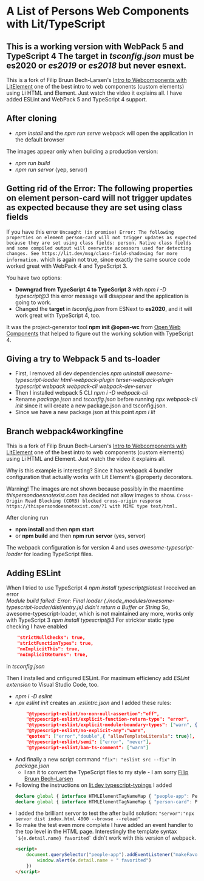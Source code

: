 # A List of Persons Web Components with Lit/TypeScript

This is a working version with WebPack 5 and TypeScript 4
The **target** in *tsconfig.json* must be **es2020** or *es2019* or *es2018* but never esnext. 
--

This is a fork of Filip Bruun Bech-Larsen's [Intro to Webcomponents with LitElement](https://youtu.be/ADgo_JVK02A) one of the best intro to web components (custom elements) using Li HTML and Element. Just watch the video it explains all.
I have added ESLint and WebPack 5 and TypeScript 4 support.

## After cloning
- *npm install* and the *npm run serve* webpack will open the application in the default browser

The images appear only when building a production version:
- *npm run build*
- *npm run servor* (yep, servor)

## Getting rid of the Error: The following properties on element person-card will not trigger updates as expected because they are set using class fields
If you have this error 
`Uncaught (in promise) Error: The following properties on element person-card will not trigger updates as expected because they are set using class fields: person. Native class fields and some compiled output will overwrite accessors used for detecting changes. See https://lit.dev/msg/class-field-shadowing for more information.`
which is again not true, since exactly the same source code worked great with WebPack 4 and TypeScript 3.

You have two options:
- **Downgrad from TypeScript 4 to TypeScript 3** with *npm i -D typescript@3* this error message will disappear and the application is going to work. 
- Changed the **target** in *tsconfig.json* from ESNext to **es2020**, and it will work great with TypeScript 4, too.

It was the project-generator tool **npm init @open-wc** from [Open Web Components](https://open-wc.org/docs/development/generator/) that helped to figure out the working solution with TypeScript 4.

## Giving a try to Webpack 5 and ts-loader
- First, I removed all dev dependencies *npm uninstall awesome-typescript-loader html-webpack-plugin terser-webpack-plugin typescript webpack webpack-cli webpack-dev-server*
- Then I installed webpack 5 CLI *npm i -D webpack-cli*
- Rename *package.json* and *tsconfig.json* before running *npx webpack-cli init* since it will create a new package.json and tsconfig.json.
- Since we have a new package.json at this point *npm i lit* 



## Branch webpack4workingfine 

This is a fork of Filip Bruun Bech-Larsen's [Intro to Webcomponents with LitElement](https://youtu.be/ADgo_JVK02A) one of the best intro to web components (custom elements) using Li HTML and Element. Just watch the video it explains all.

Why is this example is interesting? Since it has webpack 4 bundler configuration that actually works with Lit Element's @property decorators.

Warning! The images are not shown because possibly in the maentime *thispersondoesnotexist.com* has decided not allow images to show.
`Cross-Origin Read Blocking (CORB) blocked cross-origin response https://thispersondoesnotexist.com/?1 with MIME type text/html.`

After cloning run 
- **npm install** and then **npm start**
- or **npm build** and then **npm run servor** (yes, servor)

The webpack configuration is for version 4 and uses *awesome-typescript-loader* for loading TypeScript files. 

## Adding ESLint
When I tried to use TypeScript 4 *npm install typescript@latest* I received an error  
*Module build failed: Error: Final loader (./node_modules/awesome-typescript-loader/dist/entry.js) didn't return a Buffer or String* 
So, awesome-typescript-loader, which is not maintained any more, works only with TypeScript 3 *npm install typescript@3*
For strickter static type checking I have enabled
```json
    "strictNullChecks": true,       
    "strictFunctionTypes": true,    
    "noImplicitThis": true,        
    "noImplicitReturns": true,         
```
in *tsconfig.json*

Then I installed and cnfigured ESLint. For maximum efficiency add *ESLint extension* to Visual Studio Code, too.
- *npm i -D eslint*
- *npx eslint init* creates an *.eslintrc.json* and I added these rules:
    ```json
        "@typescript-eslint/no-non-null-assertion":"off",
        "@typescript-eslint/explicit-function-return-type": "error", 
        "@typescript-eslint/explicit-module-boundary-types": ["warn", {"allowArgumentsExplicitlyTypedAsAny":true}], 
        "@typescript-eslint/no-explicit-any":"warn", 
        "quotes": ["error","double",{ "allowTemplateLiterals": true}], 
        "@typescript-eslint/semi": ["error", "never"], 
        "@typescript-eslint/ban-ts-comment": ["warn"]    
    ```
- And finally a new script command `"fix": "eslint src --fix"` in *package.json*
    - I ran it to convert the TypeScript files to my style - I am sorry [Filip Bruun Bech-Larsen](https://github.com/filipbech)
- Following the instructions on [lit.dev typescript-typings](https://lit.dev/docs/components/defining/#typescript-typings) I added
    ```typescript
    declare global { interface HTMLElementTagNameMap { "people-app": PeopleAppElement}}
    declare global { interface HTMLElementTagNameMap { "person-card": PersonCardElement}}
    ```
- I added the brilliant servor to test the after build solution:
`"servor":"npx servor dist index.html 4000 --browse --reload"`
- To make the test even more complete I have added an event handler to the top level in the HTML page.
Interestingly the template syntax ``` `${e.detail.name} favorited` ``` didn't work with this version of webpack.
    ```html
    <script>
        document.querySelector("people-app").addEventListener("makeFavourite",(e)=>{
            window.alert(e.detail.name + " favorited")
        })
    </script>
    ```
